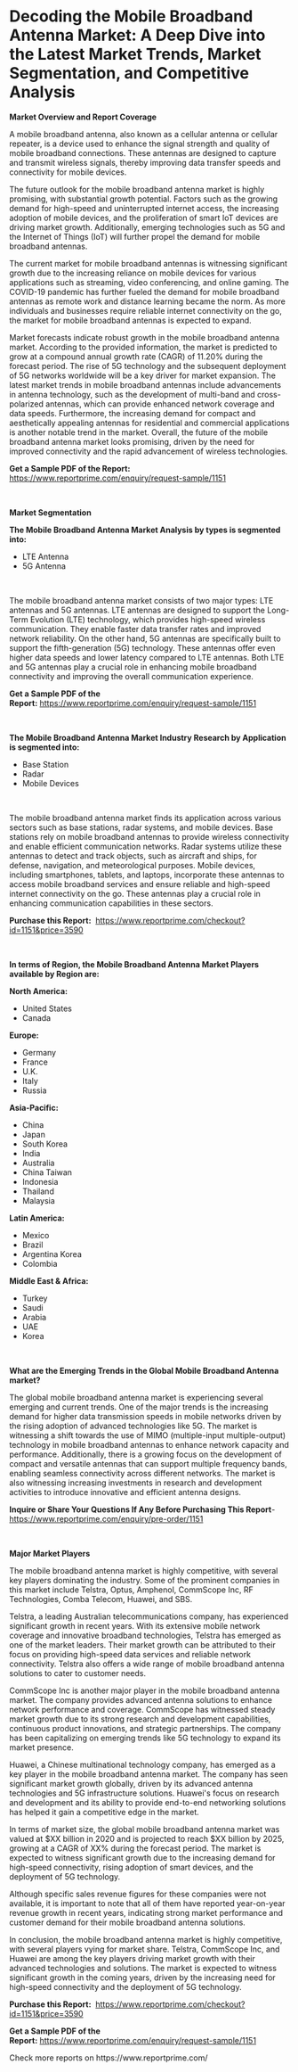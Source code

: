 <p><h1>Decoding the Mobile Broadband Antenna Market: A Deep Dive into the Latest Market Trends, Market Segmentation, and Competitive Analysis</h1></p><p><strong>Market Overview and Report Coverage</strong></p>
<p><p>A mobile broadband antenna, also known as a cellular antenna or cellular repeater, is a device used to enhance the signal strength and quality of mobile broadband connections. These antennas are designed to capture and transmit wireless signals, thereby improving data transfer speeds and connectivity for mobile devices.</p><p>The future outlook for the mobile broadband antenna market is highly promising, with substantial growth potential. Factors such as the growing demand for high-speed and uninterrupted internet access, the increasing adoption of mobile devices, and the proliferation of smart IoT devices are driving market growth. Additionally, emerging technologies such as 5G and the Internet of Things (IoT) will further propel the demand for mobile broadband antennas.</p><p>The current market for mobile broadband antennas is witnessing significant growth due to the increasing reliance on mobile devices for various applications such as streaming, video conferencing, and online gaming. The COVID-19 pandemic has further fueled the demand for mobile broadband antennas as remote work and distance learning became the norm. As more individuals and businesses require reliable internet connectivity on the go, the market for mobile broadband antennas is expected to expand.</p><p>Market forecasts indicate robust growth in the mobile broadband antenna market. According to the provided information, the market is predicted to grow at a compound annual growth rate (CAGR) of 11.20% during the forecast period. The rise of 5G technology and the subsequent deployment of 5G networks worldwide will be a key driver for market expansion. The latest market trends in mobile broadband antennas include advancements in antenna technology, such as the development of multi-band and cross-polarized antennas, which can provide enhanced network coverage and data speeds. Furthermore, the increasing demand for compact and aesthetically appealing antennas for residential and commercial applications is another notable trend in the market. Overall, the future of the mobile broadband antenna market looks promising, driven by the need for improved connectivity and the rapid advancement of wireless technologies.</p></p>
<p><strong>Get a Sample PDF of the Report:</strong> <a href="https://www.reportprime.com/enquiry/request-sample/1151">https://www.reportprime.com/enquiry/request-sample/1151</a></p>
<p>&nbsp;</p>
<p><strong>Market Segmentation</strong></p>
<p><strong>The Mobile Broadband Antenna Market Analysis by types is segmented into:</strong></p>
<p><ul><li>LTE Antenna</li><li>5G Antenna</li></ul></p>
<p>&nbsp;</p>
<p><p>The mobile broadband antenna market consists of two major types: LTE antennas and 5G antennas. LTE antennas are designed to support the Long-Term Evolution (LTE) technology, which provides high-speed wireless communication. They enable faster data transfer rates and improved network reliability. On the other hand, 5G antennas are specifically built to support the fifth-generation (5G) technology. These antennas offer even higher data speeds and lower latency compared to LTE antennas. Both LTE and 5G antennas play a crucial role in enhancing mobile broadband connectivity and improving the overall communication experience.</p></p>
<p><strong>Get a Sample PDF of the Report:</strong>&nbsp;<a href="https://www.reportprime.com/enquiry/request-sample/1151">https://www.reportprime.com/enquiry/request-sample/1151</a></p>
<p>&nbsp;</p>
<p><strong>The Mobile Broadband Antenna Market Industry Research by Application is segmented into:</strong></p>
<p><ul><li>Base Station</li><li>Radar</li><li>Mobile Devices</li></ul></p>
<p>&nbsp;</p>
<p><p>The mobile broadband antenna market finds its application across various sectors such as base stations, radar systems, and mobile devices. Base stations rely on mobile broadband antennas to provide wireless connectivity and enable efficient communication networks. Radar systems utilize these antennas to detect and track objects, such as aircraft and ships, for defense, navigation, and meteorological purposes. Mobile devices, including smartphones, tablets, and laptops, incorporate these antennas to access mobile broadband services and ensure reliable and high-speed internet connectivity on the go. These antennas play a crucial role in enhancing communication capabilities in these sectors.</p></p>
<p><strong>Purchase this Report:</strong>&nbsp; <a href="https://www.reportprime.com/checkout?id=1151&price=3590">https://www.reportprime.com/checkout?id=1151&price=3590</a></p>
<p>&nbsp;</p>
<p><strong>In terms of Region, the Mobile Broadband Antenna Market Players available by Region are:</strong></p>
<p>
    <p> <strong> North America: </strong>
        <ul>
            <li>United States</li>
            <li>Canada</li>
        </ul>
        </p> 
    <p> <strong> Europe: </strong>
        <ul>
            <li>Germany</li>
            <li>France</li>
            <li>U.K.</li>
            <li>Italy</li>
            <li>Russia</li>
        </ul>
        </p> 
    <p> <strong> Asia-Pacific: </strong>
        <ul>
            <li>China</li>
            <li>Japan</li>
            <li>South Korea</li>
            <li>India</li>
            <li>Australia</li>
            <li>China Taiwan</li>
            <li>Indonesia</li>
            <li>Thailand</li>
            <li>Malaysia</li>
        </ul>
        </p> 
    <p> <strong> Latin America: </strong>
        <ul>
            <li>Mexico</li>
            <li>Brazil</li>
            <li>Argentina Korea</li>
            <li>Colombia</li>
        </ul>
        </p> 
    <p> <strong> Middle East & Africa: </strong>
        <ul>
            <li>Turkey</li>
            <li>Saudi</li>
            <li>Arabia</li>
            <li>UAE</li>
            <li>Korea</li>
        </ul>
    </p>
    </p>
<p>&nbsp;</p>
<p><strong>What are the Emerging Trends in the Global Mobile Broadband Antenna market?</strong></p>
<p><p>The global mobile broadband antenna market is experiencing several emerging and current trends. One of the major trends is the increasing demand for higher data transmission speeds in mobile networks driven by the rising adoption of advanced technologies like 5G. The market is witnessing a shift towards the use of MIMO (multiple-input multiple-output) technology in mobile broadband antennas to enhance network capacity and performance. Additionally, there is a growing focus on the development of compact and versatile antennas that can support multiple frequency bands, enabling seamless connectivity across different networks. The market is also witnessing increasing investments in research and development activities to introduce innovative and efficient antenna designs.</p></p>
<p><strong>Inquire or Share Your Questions If Any Before Purchasing This Report</strong>- <a href="https://www.reportprime.com/enquiry/pre-order/1151">https://www.reportprime.com/enquiry/pre-order/1151</a></p>
<p>&nbsp;</p>
<p><strong>Major Market Players</strong></p>
<p><p>The mobile broadband antenna market is highly competitive, with several key players dominating the industry. Some of the prominent companies in this market include Telstra, Optus, Amphenol, CommScope Inc, RF Technologies, Comba Telecom, Huawei, and SBS.</p><p>Telstra, a leading Australian telecommunications company, has experienced significant growth in recent years. With its extensive mobile network coverage and innovative broadband technologies, Telstra has emerged as one of the market leaders. Their market growth can be attributed to their focus on providing high-speed data services and reliable network connectivity. Telstra also offers a wide range of mobile broadband antenna solutions to cater to customer needs.</p><p>CommScope Inc is another major player in the mobile broadband antenna market. The company provides advanced antenna solutions to enhance network performance and coverage. CommScope has witnessed steady market growth due to its strong research and development capabilities, continuous product innovations, and strategic partnerships. The company has been capitalizing on emerging trends like 5G technology to expand its market presence.</p><p>Huawei, a Chinese multinational technology company, has emerged as a key player in the mobile broadband antenna market. The company has seen significant market growth globally, driven by its advanced antenna technologies and 5G infrastructure solutions. Huawei's focus on research and development and its ability to provide end-to-end networking solutions has helped it gain a competitive edge in the market.</p><p>In terms of market size, the global mobile broadband antenna market was valued at $XX billion in 2020 and is projected to reach $XX billion by 2025, growing at a CAGR of XX% during the forecast period. The market is expected to witness significant growth due to the increasing demand for high-speed connectivity, rising adoption of smart devices, and the deployment of 5G technology.</p><p>Although specific sales revenue figures for these companies were not available, it is important to note that all of them have reported year-on-year revenue growth in recent years, indicating strong market performance and customer demand for their mobile broadband antenna solutions.</p><p>In conclusion, the mobile broadband antenna market is highly competitive, with several players vying for market share. Telstra, CommScope Inc, and Huawei are among the key players driving market growth with their advanced technologies and solutions. The market is expected to witness significant growth in the coming years, driven by the increasing need for high-speed connectivity and the deployment of 5G technology.</p></p>
<p><strong>Purchase this Report:</strong>&nbsp;&nbsp;<a href="https://www.reportprime.com/checkout?id=1151&price=3590">https://www.reportprime.com/checkout?id=1151&price=3590</a></p>
<p></p>
<p><strong>Get a Sample PDF of the Report:</strong>&nbsp;<a href="https://www.reportprime.com/enquiry/request-sample/1151">https://www.reportprime.com/enquiry/request-sample/1151</a></p>
<p>Check more reports on https://www.reportprime.com/</p>